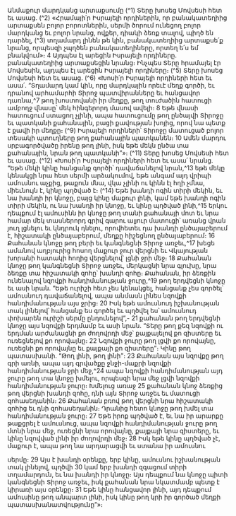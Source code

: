 
Անմաքուր մարդկանց արտաքսումը
(^1) Տերը խոսեց Մովսեսի հետ եւ ասաց. (^2) «Հրամայի՛ր Իսրայելի որդիներին, որ բանակատեղիից արտաքսեն բոլոր
բորոտներին, սերմի ծորում ունեցող բոլոր մարդկանց եւ բոլոր նրանց, ովքեր, դիակի ձեռք տալով, պիղծ են դարձել,
(^3) տղամարդ լինեն թե կին, բանակատեղիից արտաքսե՛ք նրանց, որպեսզի չպղծեն բանակատեղիները, որտեղ ե՛ս եմ
բնակվում»։ 4 Այդպես էլ արեցին Իսրայելի որդիները. բանակատեղիից արտաքսեցին նրանց։ Ինչպես Տերը հրամայել էր
Մովսեսին, այդպես էլ արեցին Իսրայելի որդիները։
(^5) Տերը խոսեց Մովսեսի հետ եւ ասաց. (^6) «Խոսի՛ր Իսրայելի որդիների հետ եւ ասա՛. “Տղամարդ կամ կին, որը
մարդկային որեւէ մեղք գործի, եւ դրանով արհամարհի Տիրոջ պատվիրանները եւ հանցավոր դառնա,^7 թող խոստովանի
իր մեղքը, թող տուժածին հատուցի ամբողջ վնասը՝ մեկ հինգերորդ մասով ավելի։ 8 Եթե վնասի հատուցում ստացող
չլինի, ապա հատուցումը թող ընծայվի Տիրոջը եւ պատկանի քահանային, բացի քավության խոյից, որով նա պետք է
քավի իր մեղքը։
(^9) Իսրայելի որդիների՝ Տիրոջը մատուցած բոլոր տեսակի պտուղները թող քահանային պատկանեն։ 10 Ամեն մարդու
սրբագործվածը իրենը թող լինի, իսկ եթե մեկն ընծա տա քահանային, նրան թող պատկանի”»։
(^11) Տերը խոսեց Մովսեսի հետ եւ ասաց. (^12) «Խոսի՛ր Իսրայելի որդիների հետ եւ ասա՛ նրանց. “Եթե մեկի կինը հանցանք
գործի՝ դավաճանելով նրան,^13 եթե մեկը կենակցի նրա հետ սերմի արձակումով, եթե անգամ այդ վրիպի ամուսնու
աչքից, թաքուն մնա, վկա չլինի ու կինն էլ հղի չմնա, միեւնույն է, կինը պղծված է։
(^14) Եթե խանդի ոգին տիրի մեկին, եւ նա խանդի իր կնոջը, բայց կինը մաքուր լինի, կամ եթե խանդի ոգին տիրի մեկին,
ու նա խանդի իր կնոջը, եւ կինը պղծված լինի,^15 երկու դեպքում էլ ամուսինն իր կնոջը թող տանի քահանայի մոտ եւ նրա
համար մեկ տասներորդ գրիվ գարու ալյուր մատուցի՝ առանց վրան յուղ լցնելու եւ կնդրուկ դնելու, որովհետեւ դա խանդի
ընծայաբերում է, հիշատակի ընծայաբերում, մեղքը հիշեցնող ընծայաբերում։ 16 Քահանան կնոջը թող բերի եւ
կանգնեցնի Տիրոջ առջեւ,^17 խեցե ամանով աղբյուրից հոսող մաքուր ջուր վերցնի եւ Վկայության խորանի հատակի
հողից վերցնելով՝ լցնի ջրի մեջ։ 18 Քահանան կնոջը թող կանգնեցնի Տիրոջ առջեւ, մերկացնի նրա գլուխը, նրա ձեռքը տա
հիշատակի զոհը՝ խանդի զոհը։ Քահանան, իր ձեռքին ունենալով նզովքի հանդիմանության ջուրը,^19 թող երդվեցնի
կնոջը եւ ասի նրան. “Եթե ուրիշի հետ չես կենակցել, հանցանք չես գործել՝ ամուսնուդ դավաճանելով, ապա անմասն
լինես նզովքի հանդիմանության այս ջրից։ 20 Իսկ եթե ամուսնուդ իշխանության տակ լինելով՝ հանցանք ես գործել եւ
պղծվել ես՝ ամուսնուդ փոխարեն ուրիշի սերմը ընդունելով”,- 21 քահանան թող երդվեցնի կնոջը այս նզովքի երդմամբ եւ
ասի նրան. “Տերը թող քեզ նզովքի ու երդման արժանացնի քո ժողովրդի մեջ՝ քայքայելով քո զիստերը եւ ուռեցնելով քո
որովայնը։ 22 Նզովքի ջուրը թող լցվի քո որովայնը, ուռեցնի քո որովայնը եւ քայքայի քո զիստերը”։ Կինը թող
պատասխանի. “Թող լինի, թող լինի”։ 23 Քահանան այս նզովքը թող գրի առնի, ապա այդ գրվածքը ջնջի-մաքրի նզովքի
հանդիմանության ջրի մեջ,^24 ապա նզովքի հանդիմանության այդ ջուրը թող տա կնոջը խմելու, որպեսզի նրա մեջ լցվի
նզովքի հանդիմանության ջուրը։ Խմելուց առաջ 25 քահանան կնոջ ձեռքից թող վերցնի խանդի զոհը, դնի այն Տիրոջ
առջեւ եւ մատուցի զոհասեղանին։ 26 Քահանան բռով թող վերցնի նրա հիշատակի զոհից եւ դնի զոհասեղանին։ Դրանից
հետո կնոջը թող խմել տա հանդիմանության ջուրը։ 27 Եթե իրոք պղծված է, եւ նա իր արարքը թաքցրել է ամուսնուց,
ապա նզովքի հանդիմանության ջուրը թող մտնի նրա մեջ, ուռեցնի նրա որովայնը, քայքայի նրա զիստերը, եւ կինը
նզովված լինի իր ժողովրդի մեջ։ 28 Իսկ եթե կինը պղծված չէ, մաքուր է, ապա թող նա արդարացվի եւ ստանա իր ամուսնու


սերմը։ 29 Այս է խանդի օրենքը, երբ կինը, ամուսնու իշխանության տակ լինելով, պղծվի 30 կամ երբ խանդի զգացում տիրի
տղամարդուն, եւ նա խանդի իր կնոջը։ Այս դեպքում նա կնոջը պիտի կանգնեցնի Տիրոջ առջեւ, իսկ քահանան նրա
նկատմամբ պետք է կիրառի այս օրենքը։ 31 Եթե կինը հանցավոր լինի, այդ դեպքում ամուսինը թող անպարտ լինի, իսկ
կինը թող կրի իր գործած մեղքի պատասխանատվությունը”»։
